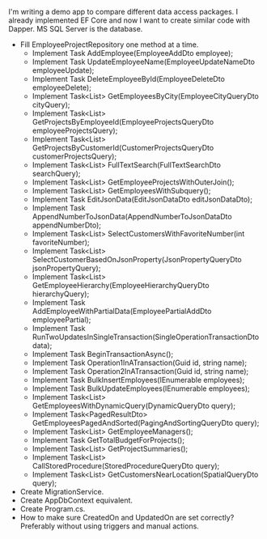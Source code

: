 

I'm writing a demo app to compare different data access packages. I already implemented EF Core and now I want to create similar code with Dapper. MS SQL Server is the database. 


<!-- - Create Entities. -->
<!-- - Create EfCoreTransaction equivalent. -->
<!-- - Create TransactionService. -->
<!-- - Create empty EmployeeProjectRepository -->
- Fill EmployeeProjectRepository one method at a time.
    - Implement Task AddEmployee(EmployeeAddDto employee);
    - Implement Task UpdateEmployeeName(EmployeeUpdateNameDto employeeUpdate);
    - Implement Task DeleteEmployeeById(EmployeeDeleteDto employeeDelete);
    - Implement Task<List<GetEmployeesByCityDto>> GetEmployeesByCity(EmployeeCityQueryDto cityQuery);
    - Implement Task<List<ProjectDto>> GetProjectsByEmployeeId(EmployeeProjectsQueryDto employeeProjectsQuery);
    - Implement Task<List<ProjectDto>> GetProjectsByCustomerId(CustomerProjectsQueryDto customerProjectsQuery);
    - Implement Task<List<EmployeeDto>> FullTextSearch(FullTextSearchDto searchQuery);
    - Implement Task<List<EmployeeProjectOuterJoinDto>> GetEmployeeProjectsWithOuterJoin();
    - Implement Task<List<EmployeeSubqueryDto>> GetEmployeesWithSubquery();
    - Implement Task EditJsonData(EditJsonDataDto editJsonDataDto);
    - Implement Task AppendNumberToJsonData(AppendNumberToJsonDataDto appendNumberDto);
    - Implement Task<List<CustomerBasedOnJsonPropertyDto>> SelectCustomersWithFavoriteNumber(int favoriteNumber);
    - Implement Task<List<CustomerBasedOnJsonPropertyDto>> SelectCustomerBasedOnJsonProperty(JsonPropertyQueryDto jsonPropertyQuery);
    - Implement Task<List<EmployeeHierarchyDto>> GetEmployeeHierarchy(EmployeeHierarchyQueryDto hierarchyQuery);
    - Implement Task AddEmployeeWithPartialData(EmployeePartialAddDto employeePartial);
    - Implement Task RunTwoUpdatesInSingleTransaction(SingleOperationTransactionDto data);
    - Implement Task<ITransaction> BeginTransactionAsync();
    - Implement Task Operation1InATransaction(Guid id, string name);
    - Implement Task Operation2InATransaction(Guid id, string name);
    - Implement Task BulkInsertEmployees(IEnumerable<EmployeeBulkInsertDto> employees);
    - Implement Task BulkUpdateEmployees(IEnumerable<EmployeeBulkUpdateDto> employees);
    - Implement Task<List<EmployeesWithDynamicQueryDto>> GetEmployeesWithDynamicQuery(DynamicQueryDto query);
    - Implement Task<PagedResultDto<EmployeeDto>> GetEmployeesPagedAndSorted(PagingAndSortingQueryDto query);
    - Implement Task<List<EmployeeSelfJoinDto>> GetEmployeeManagers();
    - Implement Task<decimal> GetTotalBudgetForProjects();
    - Implement Task<List<ProjectSummaryDto>> GetProjectSummaries();
    - Implement Task<List<EmployeeDto>> CallStoredProcedure(StoredProcedureQueryDto query);
    - Implement Task<List<CustomerSpatialQueryDto>> GetCustomersNearLocation(SpatialQueryDto query);
- Create MigrationService.
- Create AppDbContext equivalent.
- Create Program.cs.
- How to make sure CreatedOn and UpdatedOn are set correctly? Preferably without using triggers and manual actions.